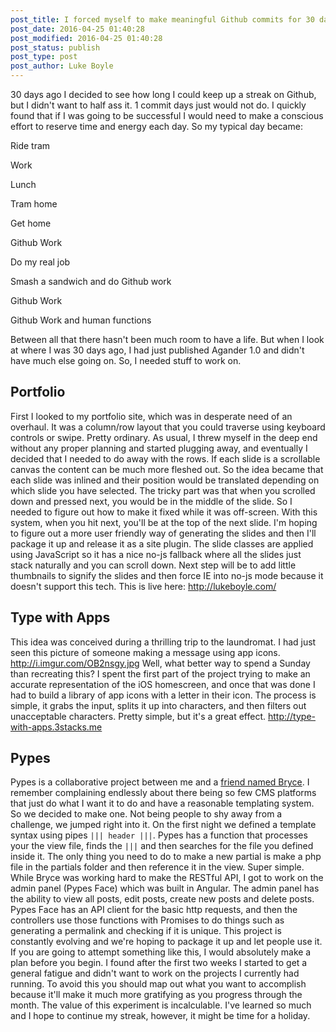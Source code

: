 ```yaml
---
post_title: I forced myself to make meaningful Github commits for 30 days.
post_date: 2016-04-25 01:40:28
post_modified: 2016-04-25 01:40:28
post_status: publish
post_type: post
post_author: Luke Boyle
---
```


30 days ago I decided to see how long I could keep up a streak on Github, but I didn't want to half ass it. 1 commit days just would not do. I quickly found that if I was going to be successful I would need to make a conscious effort to reserve time and energy each day. So my typical day became:

Ride tram

Work

Lunch

Tram home

Get home

Github Work

Do my real job

Smash a sandwich and do Github work

Github Work

Github Work and human functions

Between all that there hasn't been much room to have a life. But when I look at where I was 30 days ago, I had just published Agander 1.0 and didn't have much else going on. So, I needed stuff to work on.

## Portfolio

First I looked to my portfolio site, which was in desperate need of an overhaul. It was a column/row layout that you could traverse using keyboard controls or swipe. Pretty ordinary. As usual, I threw myself in the deep end without any proper planning and started plugging away, and eventually I decided that I needed to do away with the rows. If each slide is a scrollable canvas the content can be much more fleshed out. So the idea became that each slide was inlined and their position would be translated depending on which slide you have selected. The tricky part was that when you scrolled down and pressed next, you would be in the middle of the slide. So I needed to figure out how to make it fixed while it was off-screen. With this system, when you hit next, you'll be at the top of the next slide. I'm hoping to figure out a more user friendly way of generating the slides and then I'll package it up and release it as a site plugin. The slide classes are applied using JavaScript so it has a nice no-js fallback where all the slides just stack naturally and you can scroll down. Next step will be to add little thumbnails to signify the slides and then force IE into no-js mode because it doesn't support this tech. This is live here: http://lukeboyle.com/

## Type with Apps

This idea was conceived during a thrilling trip to the laundromat. I had just seen this picture of someone making a message using app icons. http://i.imgur.com/OB2nsgy.jpg Well, what better way to spend a Sunday than recreating this? I spent the first part of the project trying to make an accurate representation of the iOS homescreen, and once that was done I had to build a library of app icons with a letter in their icon. The process is simple, it grabs the input, splits it up into characters, and then filters out unacceptable characters. Pretty simple, but it's a great effect. http://type-with-apps.3stacks.me

## Pypes

Pypes is a collaborative project between me and a [friend named Bryce](http://www.brycehanscomb.com/). I remember complaining endlessly about there being so few CMS platforms that just do what I want it to do and have a reasonable templating system. So we decided to make one. Not being people to shy away from a challenge, we jumped right into it. On the first night we defined a template syntax using pipes `||| header |||`. Pypes has a function that processes your the view file, finds the `|||` and then searches for the file you defined inside it. The only thing you need to do to make a new partial is make a php file in the partials folder and then reference it in the view. Super simple. While Bryce was working hard to make the RESTful API, I got to work on the admin panel (Pypes Face) which was built in Angular. The admin panel has the ability to view all posts, edit posts, create new posts and delete posts. Pypes Face has an API client for the basic http requests, and then the controllers use those functions with Promises to do things such as generating a permalink and checking if it is unique. This project is constantly evolving and we're hoping to package it up and let people use it. If you are going to attempt something like this, I would absolutely make a plan before you begin. I found after the first two weeks I started to get a general fatigue and didn't want to work on the projects I currently had running. To avoid this you should map out what you want to accomplish because it'll make it much more gratifying as you progress through the month. The value of this experiment is incalculable. I've learned so much and I hope to continue my streak, however, it might be time for a holiday.
